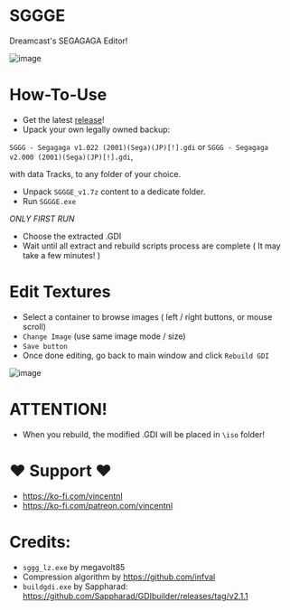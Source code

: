 # SGGGE
Dreamcast's SEGAGAGA Editor!

![image](https://github.com/user-attachments/assets/e13ccdce-80f5-415e-a3cc-4c7180fc8fcd)


# How-To-Use
- Get the latest [release](https://github.com/VincentNLOBJ/SGGGE/releases)!
- Upack your own legally owned backup:

`SGGG - Segagaga v1.022 (2001)(Sega)(JP)[!].gdi`
or
`SGGG - Segagaga v2.000 (2001)(Sega)(JP)[!].gdi`,

with data Tracks, to any folder of your choice.
- Unpack `SGGGE_v1.7z` content to a dedicate folder.
- Run `SGGGE.exe`

*ONLY FIRST RUN*
- Choose the extracted .GDI
- Wait until all extract and rebuild scripts process are complete ( It may take a few minutes! )

# Edit Textures
- Select a container to browse images ( left / right buttons, or mouse scroll)
- `Change Image` (use same image mode / size)
- `Save button`
- Once done editing, go back to main window and click `Rebuild GDI`
 
![image](https://github.com/user-attachments/assets/fe6cee4f-3ba6-41eb-a9db-ee2698421093)

# ATTENTION!
- When you rebuild, the modified .GDI will be placed in `\iso` folder!

# ♥ Support ♥
- https://ko-fi.com/vincentnl
- https://ko-fi.com/patreon.com/vincentnl

# Credits:
- `sggg_lz.exe` by megavolt85
- Compression algorithm by https://github.com/infval
- `buildgdi.exe` by Sappharad: https://github.com/Sappharad/GDIbuilder/releases/tag/v2.1.1
